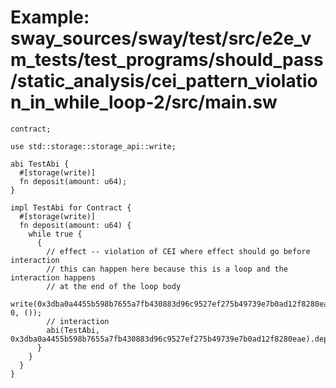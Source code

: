 # Example: sway_sources/sway/test/src/e2e_vm_tests/test_programs/should_pass/static_analysis/cei_pattern_violation_in_while_loop-2/src/main.sw

```sway
contract;

use std::storage::storage_api::write;

abi TestAbi {
  #[storage(write)]
  fn deposit(amount: u64);
}

impl TestAbi for Contract {
  #[storage(write)]
  fn deposit(amount: u64) {
    while true {
      {
        // effect -- violation of CEI where effect should go before interaction
        // this can happen here because this is a loop and the interaction happens
        // at the end of the loop body
        write(0x3dba0a4455b598b7655a7fb430883d96c9527ef275b49739e7b0ad12f8280eae, 0, ());
        // interaction
        abi(TestAbi, 0x3dba0a4455b598b7655a7fb430883d96c9527ef275b49739e7b0ad12f8280eae).deposit(amount);
      }
    }
  }
}

```
